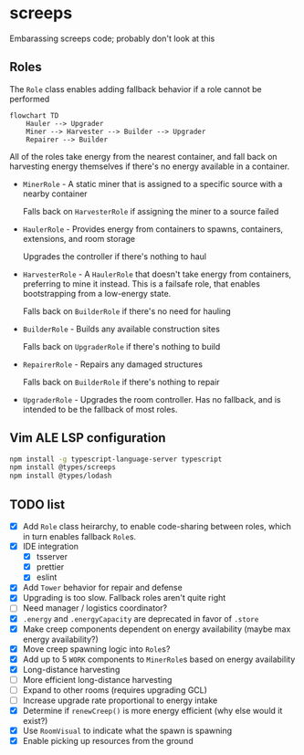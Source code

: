 # screeps

Embarassing screeps code; probably don't look at this

## Roles

The `Role` class enables adding fallback behavior if a role cannot be performed

```mermaid
flowchart TD
    Hauler --> Upgrader
    Miner --> Harvester --> Builder --> Upgrader
    Repairer --> Builder
```

All of the roles take energy from the nearest container, and fall back on harvesting energy
themselves if there's no energy available in a container.

* `MinerRole` - A static miner that is assigned to a specific source with a nearby container

  Falls back on `HarvesterRole` if assigning the miner to a source failed
* `HaulerRole` - Provides energy from containers to spawns, containers, extensions, and room storage

  Upgrades the controller if there's nothing to haul
* `HarvesterRole` - A `HaulerRole` that doesn't take energy from containers, preferring to mine it
  instead. This is a failsafe role, that enables bootstrapping from a low-energy state.

  Falls back on `BuilderRole` if there's no need for hauling
* `BuilderRole` - Builds any available construction sites

  Falls back on `UpgraderRole` if there's nothing to build
* `RepairerRole` - Repairs any damaged structures

  Falls back on `BuilderRole` if there's nothing to repair
* `UpgraderRole` - Upgrades the room controller. Has no fallback, and is intended to be the fallback
  of most roles.

## Vim ALE LSP configuration

```sh
npm install -g typescript-language-server typescript
npm install @types/screeps
npm install @types/lodash
```

## TODO list

* [x] Add `Role` class heirarchy, to enable code-sharing between roles, which in turn enables
      fallback `Role`s.
* [x] IDE integration
  * [x] tsserver
  * [x] prettier
  * [x] eslint
* [x] Add `Tower` behavior for repair and defense
* [x] Upgrading is too slow. Fallback roles aren't quite right
* [ ] Need manager / logistics coordinator?
* [x] `.energy` and `.energyCapacity` are deprecated in favor of `.store`
* [x] Make creep components dependent on energy availability (maybe max energy availability?)
* [x] Move creep spawning logic into `Role`s?
* [x] Add up to 5 `WORK` components to `MinerRole`s based on energy availability
* [x] Long-distance harvesting
* [ ] More efficient long-distance harvesting
* [ ] Expand to other rooms (requires upgrading GCL)
* [ ] Increase upgrade rate proportional to energy intake
* [x] Determine if `renewCreep()` is more energy efficient (why else would it exist?)
* [x] Use `RoomVisual` to indicate what the spawn is spawning
* [x] Enable picking up resources from the ground
